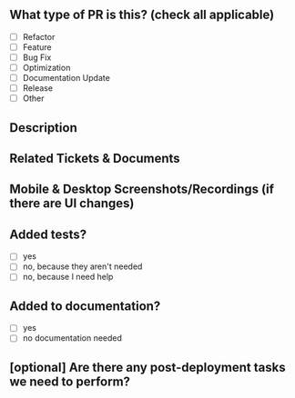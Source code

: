 <!--
  For Work In Progress Pull Requests, please use the Draft PR feature,
  see https://github.blog/2019-02-14-introducing-draft-pull-requests/ for further details.
  
  For a timely review/response, please avoid force-pushing additional
  commits if your PR already received reviews or comments.
  
  Before submitting a Pull Request, please ensure you've done the following:
  - Read the Open Sauced Contributing Guide: https://github.com/edsomjr/competitive-problems-tools/blob/HEAD/CONTRIBUTING.md#create-a-pull-request.
  - Read the Open Sauced Code of Conduct: https://github.com/edsomjr/competitive-problems-tools/blob/HEAD/CODE_OF_CONDUCT.md.
  - Create small PRs. In most cases, this will be possible.
  - Provide tests for your changes.
  - Use descriptive commit messages.
  - Update any related documentation and include any relevant screenshots.
-->

## What type of PR is this? (check all applicable)

- [ ] Refactor
- [ ] Feature
- [ ] Bug Fix
- [ ] Optimization
- [ ] Documentation Update
- [ ] Release
- [ ] Other

## Description



## Related Tickets & Documents



## Mobile & Desktop Screenshots/Recordings (if there are UI changes)



## Added tests?

- [ ] yes
- [ ] no, because they aren't needed
- [ ] no, because I need help

## Added to documentation?

- [ ] yes
- [ ] no documentation needed

## [optional] Are there any post-deployment tasks we need to perform?
